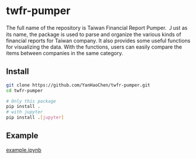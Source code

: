 # twfr-pumper

The full name of the repository is Taiwan Financial Report Pumper. Ｊust as its name, the package is used to parse and organize the various kinds of financial reports for Taiwan company. It also provides some useful functions for visualizing the data. With the functions, users can easily compare the items between companies in the same category.

## Install

```bash
git clone https://github.com/YanHaoChen/twfr-pumper.git
cd twfr-pumper

# Only this package
pip install .
# with jupyter
pip install .[jupyter]
```

## Example

[example.ipynb](https://github.com/YanHaoChen/twfr-pumper/blob/master/example.ipynb)